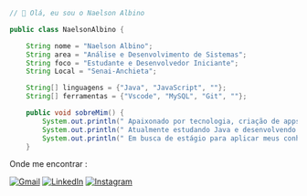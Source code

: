 ```java
// 👋 Olá, eu sou o Naelson Albino

public class NaelsonAlbino {

    String nome = "Naelson Albino";
    String area = "Análise e Desenvolvimento de Sistemas";
    String foco = "Estudante e Desenvolvedor Iniciante";
    String Local = "Senai-Anchieta";

    String[] linguagens = {"Java", "JavaScript", ""};
    String[] ferramentas = {"Vscode", "MySQL", "Git", ""};

    public void sobreMim() {
        System.out.println(" Apaixonado por tecnologia, criação de apps e resolução de problemas.");
        System.out.println(" Atualmente estudando Java e desenvolvendo aplicações com linguagem de marcação");
        System.out.println(" Em busca de estágio para aplicar meus conhecimentos na prática.");
    }


```
Onde me encontrar :
<p align="left">
  <a href="#" title="Gmail">
  <img src="https://img.shields.io/badge/-Gmail-FF0000?style=flat-square&labelColor=FF0000&logo=gmail&logoColor=white&link=LINK-DO-SEU-GMAIL" alt="Gmail"/></a>
  
  <a href="#" title="LinkedIn">
  <img src="https://img.shields.io/badge/-Linkedin-0e76a8?style=flat-square&logo=Linkedin&logoColor=white&link=LINK-DO-SEU-LINKEDIN" alt="LinkedIn"/></a>
    
  <a href="#" title="Instagram">
  <img src="https://img.shields.io/badge/-Instagram-DF0174?style=flat-square&labelColor=DF0174&logo=instagram&logoColor=white&link=LINK-DO-SEU-INSTAGRAM" alt="Instagram"/></a>
</p>
